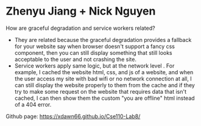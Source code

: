# Zhenyu Jiang + Nick Nguyen
How are graceful degradation and service workers related?
- They are related because the graceful degradation provides a fallback for your website say when browser doesn't support a fancy css component, then you can still display something that still looks acceptable to the user and not crashing the site.
- Service workers apply same logic, but at the network level . For example, I cached the website html, css, and js of a website, and when the user access my site with bad wifi or no network connection at all, I can still display the website properly to them from the cache and if they try to make some request on the website that requires data that isn't cached, I can then show them the custom "you are offline" html instead of a 404 error.

Github page:
https://xdawn66.github.io/Cse110-Lab8/
